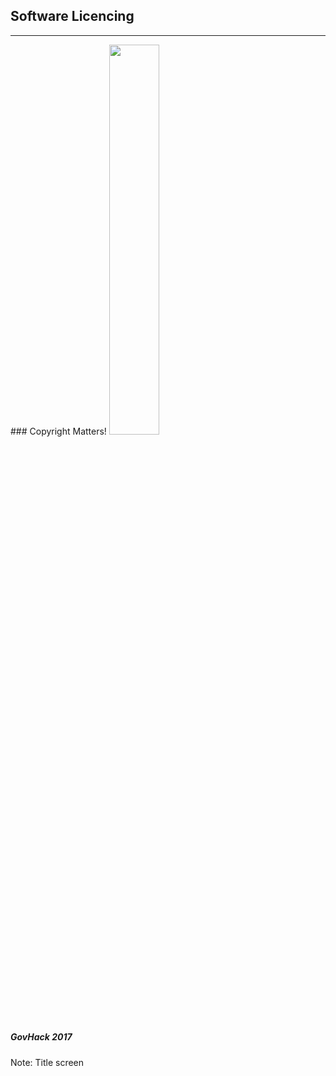 ## Software Licencing
<hr />
### Copyright Matters!
<img src=slides/img/FSM_logo.png width="40%">

##### GovHack 2017

Note:
Title screen
